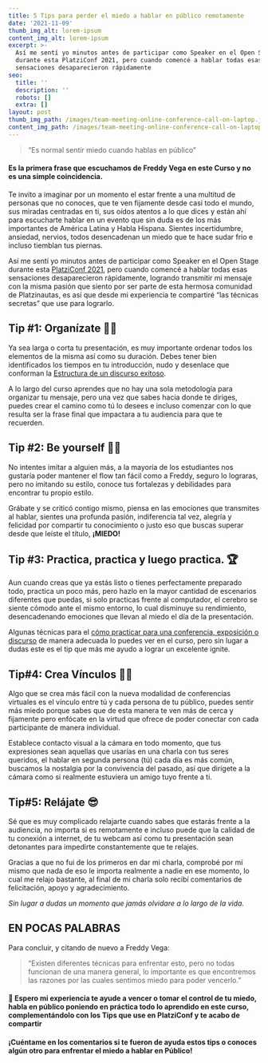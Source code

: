 ```yaml
---
title: 5 Tips para perder el miedo a hablar en público remotamente
date: '2021-11-09'
thumb_img_alt: lorem-ipsum
content_img_alt: lorem-ipsum
excerpt: >-
  Así me sentí yo minutos antes de participar como Speaker en el Open Stage
  durante esta PlatziConf 2021, pero cuando comencé a hablar todas esas
  sensaciones desaparecieron rápidamente
seo:
  title: ''
  description: ''
  robots: []
  extra: []
layout: post
thumb_img_path: /images/team-meeting-online-conference-call-on-laptop.jpg
content_img_path: /images/team-meeting-online-conference-call-on-laptop-3de81aa9.jpg
---
```

> “Es normal sentir miedo cuando hablas en público”

#### Es la primera frase que escuchamos de Freddy Vega en este Curso y no es una simple coincidencia.

Te invito a imaginar por un momento el estar frente a una multitud de personas que no conoces, que te ven fijamente desde casi todo el mundo, sus miradas centradas en ti, sus oídos atentos a lo que dices y están ahí para escucharte hablar en un evento que sin duda es de los más importantes de América Latina y Habla Hispana. Sientes incertidumbre, ansiedad, nervios, todos desencadenan un miedo que te hace sudar frio e incluso tiemblan tus piernas.



Así me sentí yo minutos antes de participar como Speaker en el Open Stage durante esta [PlatziConf 2021](https://platzi.com/conf/), pero cuando comencé a hablar todas esas sensaciones desaparecieron rápidamente, logrando transmitir mi mensaje con la misma pasión que siento por ser parte de esta hermosa comunidad de Platzinautas, es así que desde mi experiencia te compartiré “las técnicas secretas” que use para lograrlo.

## Tip #1: Organízate ✍🏻

Ya sea larga o corta tu presentación, es muy importante ordenar todos los elementos de la misma así como su duración. Debes tener bien identificados los tiempos en tu introducción, nudo y desenlace que conforman la [Estructura de un discurso exitoso](https://platzi.com/clases/1285-hablar-en-publico/11598-estructura-de-un-discurso-exitoso/).



A lo largo del curso aprendes que no hay una sola metodología para organizar tu mensaje, pero una vez que sabes hacia donde te diriges, puedes crear el camino como tú lo desees e incluso comenzar con lo que resulta ser la frase final que impactara a tu audiencia para que te recuerden.

## Tip #2: Be yourself 💪🏻

No intentes imitar a alguien más, a la mayoría de los estudiantes nos gustaría poder mantener el flow tan fácil como a Freddy, seguro lo lograras, pero no imitando su estilo, conoce tus fortalezas y debilidades para encontrar tu propio estilo.

Grábate y se criticó contigo mismo, piensa en las emociones que transmites al hablar, sientes una profunda pasión, indiferencia tal vez, alegría y felicidad por compartir tu conocimiento o justo eso que buscas superar desde que leíste el título, **¡MIEDO!**

## Tip #3: Practica, practica y luego practica. 🏆

Aun cuando creas que ya estás listo o tienes perfectamente preparado todo, practica un poco más, pero hazlo en la mayor cantidad de escenarios diferentes que puedas, si solo practicas frente al computador, el cerebro se siente cómodo ante el mismo entorno, lo cual disminuye su rendimiento, desencadenando emociones que llevan al miedo el día de la presentación.



Algunas técnicas para el [cómo practicar para una conferencia, exposición o discurso](https://platzi.com/clases/1285-hablar-en-publico/11605-como-practicar-para-una-conferencia-exposicion-o-d/) de manera adecuada lo puedes ver en el curso, pero sin lugar a dudas este es el tip que más me ayudo a lograr un excelente ignite.

## Tip#4: Crea Vínculos 🤝🏻

Algo que se crea más fácil con la nueva modalidad de conferencias virtuales es el vínculo entre tú y cada persona de tu público, puedes sentir más miedo porque sabes que de esta manera te ven más de cerca y fijamente pero enfócate en la virtud que ofrece de poder conectar con cada participante de manera individual.

Establece contacto visual a la cámara en todo momento, que tus expresiones sean aquellas que usarías en una charla con tus seres queridos, el hablar en segunda persona (tú) cada día es más común, buscamos la nostalgia por la convivencia del pasado, así que dirígete a la cámara como si realmente estuviera un amigo tuyo frente a ti.

## Tip#5: Relájate 😎

Sé que es muy complicado relajarte cuando sabes que estarás frente a la audiencia, no importa si es remotamente e incluso puede que la calidad de tu conexión a internet, de tu webcam así como tu presentación sean detonantes para impedirte constantemente que te relajes.

Gracias a que no fui de los primeros en dar mi charla, comprobé por mí mismo que nada de eso le importa realmente a nadie en ese momento, lo cual me relajo bastante, al final de mi charla solo recibí comentarios de felicitación, apoyo y agradecimiento.

*Sin lugar a dudas un momento que jamás olvidare a lo largo de la vida.*

## EN POCAS PALABRAS

Para concluir, y citando de nuevo a Freddy Vega:

> “Existen diferentes técnicas para enfrentar esto, pero no todas funcionan de una manera general, lo importante es que encontremos las razones por las cuales sentimos miedo para poder vencerlo.”

#### 💚 Espero mi experiencia te ayude a vencer o tomar el control de tu miedo, habla en público poniendo en práctica todo lo aprendido en este curso, complementándolo con los Tips que use en PlatziConf y te acabo de compartir

#### ¡Cuéntame en los comentarios si te fueron de ayuda estos tips o conoces algún otro para enfrentar el miedo a hablar en Público!
